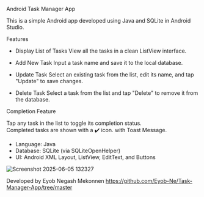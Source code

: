 Android Task Manager App

This is a simple Android app developed using Java and SQLite in Android Studio.

 Features
 
- Display List of Tasks
  View all the tasks  in a clean ListView interface.

- Add New Task 
  Input a task name and  save it to the local database.

- Update Task
  Select an existing task from the list, edit its name, and tap "Update" to save changes.

- Delete Task
  Select a task from the list and tap "Delete" to remove it from the database.



 Completion Feature

  Tap any task in the list to toggle its completion status.  
  Completed tasks are shown with a ✔️ icon. with Toast Message.

- Language: Java  
- Database: SQLite (via SQLiteOpenHelper)  
- UI: Android XML Layout, ListView, EditText, and Buttons  


![Screenshot 2025-06-05 132327](https://github.com/user-attachments/assets/56bed317-2fdd-4c4d-b286-18f1b3df8339)



Developed by Eyob Negash Mekonnen
https://github.com/Eyob-Ne/Task-Manager-App/tree/master
